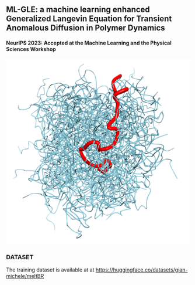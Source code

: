 ## ML-GLE: a machine learning enhanced Generalized Langevin Equation for Transient Anomalous Diffusion in Polymer Dynamics

#### NeurIPS 2023: Accepted at the Machine Learning and the Physical Sciences Workshop




![1700335536342](image/README/1700335536342.png)

### DATASET

The training dataset is available at at https://huggingface.co/datasets/gian-michele/meltBR
